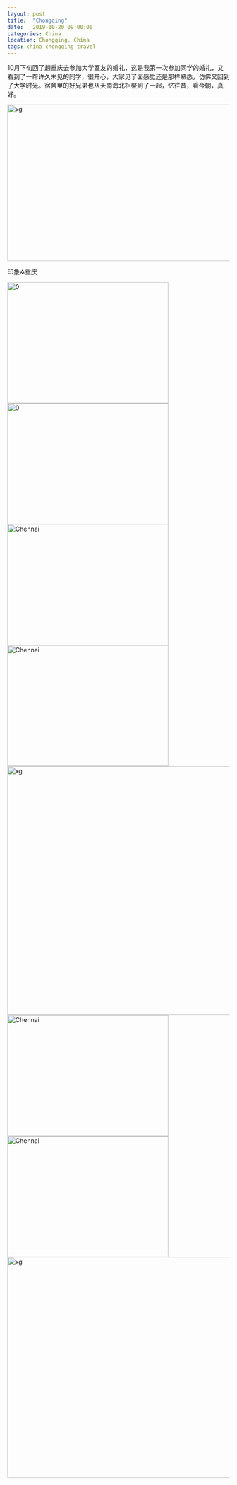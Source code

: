 ```yaml
---
layout: post
title:  "Chongqing"
date:   2019-10-20 09:00:00
categories: China
location: Chongqing, China
tags: china chongqing travel
---
```


10月下旬回了趟重庆去参加大学室友的婚礼，这是我第一次参加同学的婚礼，又看到了一帮许久未见的同学，很开心，大家见了面感觉还是那样熟悉，仿佛又回到了大学时光。宿舍里的好兄弟也从天南海北相聚到了一起，忆往昔，看今朝，真好。


<div class="post-image">
	<img alt="xg" width="750" height="354" srcset="https://robotkang-1257995526.cos.ap-chengdu.myqcloud.com/travelkangimg/2019-10-20-Chongqing/1.jpg 1x, https://robotkang-1257995526.cos.ap-chengdu.myqcloud.com/travelkangimg/2019-10-20-Chongqing/1%402x.jpg 2x, https://robotkang-1257995526.cos.ap-chengdu.myqcloud.com/travelkangimg/2019-10-20-Chongqing/1%403x.jpg 3x" /> 
	<p class="post-image-caption">印象✲重庆</p>
</div>


<div class="post-image post-image--split"> 
	<img alt="0" width="365" height="274" srcset="https://robotkang-1257995526.cos.ap-chengdu.myqcloud.com/travelkangimg/2019-10-20-Chongqing/2.jpg 1x, https://robotkang-1257995526.cos.ap-chengdu.myqcloud.com/travelkangimg/2019-10-20-Chongqing/2%402x.jpg 2x, https://robotkang-1257995526.cos.ap-chengdu.myqcloud.com/travelkangimg/2019-10-20-Chongqing/2%403x.jpg 3x" />
	<img alt="0" width="365" height="274" srcset="https://robotkang-1257995526.cos.ap-chengdu.myqcloud.com/travelkangimg/2019-10-20-Chongqing/3.jpg 1x, https://robotkang-1257995526.cos.ap-chengdu.myqcloud.com/travelkangimg/2019-10-20-Chongqing/3%402x.jpg 2x, https://robotkang-1257995526.cos.ap-chengdu.myqcloud.com/travelkangimg/2019-10-20-Chongqing/3%403x.jpg 3x" />
</div>


<div class="post-image post-image--split"> 
	<img alt="Chennai" width="365" height="274" srcset="https://robotkang-1257995526.cos.ap-chengdu.myqcloud.com/travelkangimg/2019-10-20-Chongqing/4.jpg 1x, https://robotkang-1257995526.cos.ap-chengdu.myqcloud.com/travelkangimg/2019-10-20-Chongqing/4%402x.jpg 2x, https://robotkang-1257995526.cos.ap-chengdu.myqcloud.com/travelkangimg/2019-10-20-Chongqing/4%403x.jpg 3x" />
	<img alt="Chennai" width="365" height="274" srcset="https://robotkang-1257995526.cos.ap-chengdu.myqcloud.com/travelkangimg/2019-10-20-Chongqing/5.jpg 1x, https://robotkang-1257995526.cos.ap-chengdu.myqcloud.com/travelkangimg/2019-10-20-Chongqing/5%402x.jpg 2x, https://robotkang-1257995526.cos.ap-chengdu.myqcloud.com/travelkangimg/2019-10-20-Chongqing/5%403x.jpg 3x" />
</div>

<div class="post-image">
	<img alt="xg" width="750" height="563" srcset="https://robotkang-1257995526.cos.ap-chengdu.myqcloud.com/travelkangimg/2019-10-20-Chongqing/8.jpg 1x, https://robotkang-1257995526.cos.ap-chengdu.myqcloud.com/travelkangimg/2019-10-20-Chongqing/8%402x.jpg 2x, https://robotkang-1257995526.cos.ap-chengdu.myqcloud.com/travelkangimg/2019-10-20-Chongqing/8%402x.jpg 3x" /> 
</div>

<div class="post-image post-image--split"> 
	<img alt="Chennai" width="365" height="274" srcset="https://robotkang-1257995526.cos.ap-chengdu.myqcloud.com/travelkangimg/2019-10-20-Chongqing/6.jpg 1x, https://robotkang-1257995526.cos.ap-chengdu.myqcloud.com/travelkangimg/2019-10-20-Chongqing/6%402x.jpg 2x, https://robotkang-1257995526.cos.ap-chengdu.myqcloud.com/travelkangimg/2019-10-20-Chongqing/6%403x.jpg 3x" />
	<img alt="Chennai" width="365" height="274" srcset="https://robotkang-1257995526.cos.ap-chengdu.myqcloud.com/travelkangimg/2019-10-20-Chongqing/7.jpg 1x, https://robotkang-1257995526.cos.ap-chengdu.myqcloud.com/travelkangimg/2019-10-20-Chongqing/7%402x.jpg 2x, https://robotkang-1257995526.cos.ap-chengdu.myqcloud.com/travelkangimg/2019-10-20-Chongqing/7%403x.jpg 3x" />
</div>

<div class="post-image">
	<img alt="xg" width="750" height="500" srcset="https://robotkang-1257995526.cos.ap-chengdu.myqcloud.com/travelkangimg/2019-10-20-Chongqing/9.jpg 1x, https://robotkang-1257995526.cos.ap-chengdu.myqcloud.com/travelkangimg/2019-10-20-Chongqing/9%402x.jpg 2x, https://robotkang-1257995526.cos.ap-chengdu.myqcloud.com/travelkangimg/2019-10-20-Chongqing/9%403x.jpg 3x" /> 
</div>






